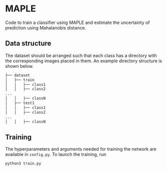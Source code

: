 # MAPLE

Code to train a classifier using MAPLE and estimate the uncertainty of prediction using Mahalanobis distance.
  

## Data structure

The dataset should be arranged such that each class has a directory with the corresponding images placed in them. An example directory structure is shown below.

```bash
├── dataset
│   ├── train
│   │   ├── class1
│   │   ├── class2
...
│   │   ├── classN
│   ├── test1
│   │   ├── class1
│   │   ├── class2
...
│   │   ├── classN

```


## Training

The hyperparameters and arguments needed for training the network are available in `config.py`.
To launch the training, run 
```
python3 train.py
```

